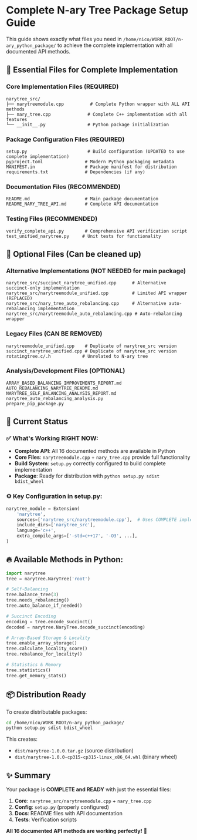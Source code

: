 # Complete N-ary Tree Package Setup Guide

This guide shows exactly what files you need in `/home/nico/WORK_ROOT/n-ary_python_package/` to achieve the complete implementation with all documented API methods.

## 🎯 Essential Files for Complete Implementation

### **Core Implementation Files (REQUIRED)**
```
narytree_src/
├── narytreemodule.cpp          # Complete Python wrapper with ALL API methods  
├── nary_tree.cpp              # Complete C++ implementation with all features
└── __init__.py                # Python package initialization
```

### **Package Configuration Files (REQUIRED)**
```
setup.py                       # Build configuration (UPDATED to use complete implementation)  
pyproject.toml                # Modern Python packaging metadata
MANIFEST.in                   # Package manifest for distribution
requirements.txt              # Dependencies (if any)
```

### **Documentation Files (RECOMMENDED)**
```
README.md                     # Main package documentation
README_NARY_TREE_API.md       # Complete API documentation
```

### **Testing Files (RECOMMENDED)**
```
verify_complete_api.py        # Comprehensive API verification script
test_unified_narytree.py     # Unit tests for functionality  
```

## 🧹 Optional Files (Can be cleaned up)

### **Alternative Implementations (NOT NEEDED for main package)**
```
narytree_src/succinct_narytree_unified.cpp      # Alternative succinct-only implementation
narytree_src/narytreemodule_unified.cpp         # Limited API wrapper (REPLACED)
narytree_src/nary_tree_auto_rebalancing.cpp     # Alternative auto-rebalancing implementation
narytree_src/narytreemodule_auto_rebalancing.cpp # Auto-rebalancing wrapper
```

### **Legacy Files (CAN BE REMOVED)**
```
narytreemodule_unified.cpp    # Duplicate of narytree_src version
succinct_narytree_unified.cpp # Duplicate of narytree_src version
rotatingtree.c/.h            # Unrelated to N-ary tree
```

### **Analysis/Development Files (OPTIONAL)**
```
ARRAY_BASED_BALANCING_IMPROVEMENTS_REPORT.md
AUTO_REBALANCING_NARYTREE_README.md  
NARYTREE_SELF_BALANCING_ANALYSIS_REPORT.md
narytree_auto_rebalancing_analysis.py
prepare_pip_package.py
```

## 🚀 Current Status

### ✅ **What's Working RIGHT NOW:**
- **Complete API**: All 16 documented methods are available in Python
- **Core Files**: `narytreemodule.cpp` + `nary_tree.cpp` provide full functionality
- **Build System**: `setup.py` correctly configured to build complete implementation
- **Package**: Ready for distribution with `python setup.py sdist bdist_wheel`

### ⚙️ **Key Configuration in setup.py:**
```python
narytree_module = Extension(
    'narytree',
    sources=['narytree_src/narytreemodule.cpp'],  # Uses COMPLETE implementation
    include_dirs=['narytree_src'],
    language='c++',
    extra_compile_args=['-std=c++17', '-O3', ...],
)
```

## 🔥 **Available Methods in Python:**

```python
import narytree
tree = narytree.NaryTree('root')

# Self-Balancing
tree.balance_tree(3)
tree.needs_rebalancing()
tree.auto_balance_if_needed()

# Succinct Encoding  
encoding = tree.encode_succinct()
decoded = narytree.NaryTree.decode_succinct(encoding)

# Array-Based Storage & Locality
tree.enable_array_storage()
tree.calculate_locality_score()
tree.rebalance_for_locality()

# Statistics & Memory
tree.statistics()
tree.get_memory_stats()
```

## 📦 **Distribution Ready**

To create distributable packages:
```bash
cd /home/nico/WORK_ROOT/n-ary_python_package/
python setup.py sdist bdist_wheel
```

This creates:
- `dist/narytree-1.0.0.tar.gz` (source distribution)
- `dist/narytree-1.0.0-cp315-cp315-linux_x86_64.whl` (binary wheel)

## ✨ **Summary**

Your package is **COMPLETE and READY** with just the essential files:
1. **Core**: `narytree_src/narytreemodule.cpp` + `nary_tree.cpp`  
2. **Config**: `setup.py` (properly configured)
3. **Docs**: README files with API documentation
4. **Tests**: Verification scripts

**All 16 documented API methods are working perfectly!** 🎉
